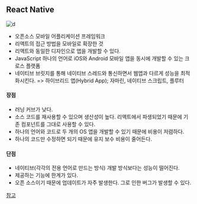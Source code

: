 ## React Native

![d](https://user-images.githubusercontent.com/61968474/130620241-e8baedb5-7510-4bcd-9c70-1493d3149df6.PNG)

- 오픈소스 모바일 어플리케이션 프레임워크
- 리액트의 접근 방법을 모바일로 확장한 것
- 리액트와 동일한 디자인으로 앱을 개발할 수 있다.
- JavaScript 하나의 언어로 iOS와 Android 모바일 앱을 동시에 개발할 수 있는 크로스 플랫폼
- 네이티브 브릿지를 통해 네이티브 스레드와 통신하면서 웹앱과 다르게 성능을 최적화시킨다. => 하이브리드 앱(Hybrid App); 자마린, 네이티브 스크립트, 플루터

#### 장점
- 러닝 커브가 낮다.
- 소스 코드를 재사용할 수 있으며 생산성이 높다. 리액트에서 파생되었기 때문에 기존 컴포넌트를 그대로 사용할 수 있다.
- 하나의 언어와 코드로 두 개의 OS 앱을 개발할 수 있기 때문에 비용이 저렴하다.
- 하나의 코드만 수정하면 되기 때문에 유지 보수 비용이 줄어든다.

#### 단점
- 네이티브(각각의 전용 언어로 만드는 방식) 개발 방식보다는 성능이 떨어진다.
- 제공하는 기능에 한계가 있다.
- 오픈 소스이기 때문에 업데이트가 자주 발생한다. 그로 인한 버그가 발생할 수 있다.


[참고](https://firework-ham.tistory.com/102)